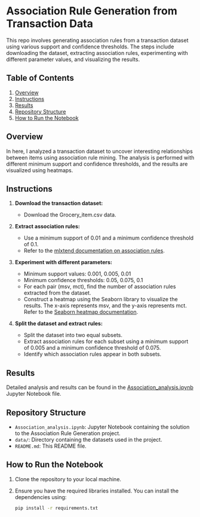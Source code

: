# Association Rule Generation from Transaction Data

This repo involves generating association rules from a transaction dataset using various support and confidence thresholds. The steps include downloading the dataset, extracting association rules, experimenting with different parameter values, and visualizing the results.

## Table of Contents

1. [Overview](#overview)
2. [Instructions](#instructions)
3. [Results](#results)
4. [Repository Structure](#repository-structure)
5. [How to Run the Notebook](#how-to-run-the-notebook)

## Overview

In here, I analyzed a transaction dataset to uncover interesting relationships between items using association rule mining. The analysis is performed with different minimum support and confidence thresholds, and the results are visualized using heatmaps.

## Instructions

1. **Download the transaction dataset:**
    - Download the Grocery_item.csv data.

2. **Extract association rules:**
    - Use a minimum support of 0.01 and a minimum confidence threshold of 0.1.
    - Refer to the [mlxtend documentation on association rules](http://rasbt.github.io/mlxtend/user_guide/frequent_patterns/association_rules/).

3. **Experiment with different parameters:**
    - Minimum support values: 0.001, 0.005, 0.01
    - Minimum confidence thresholds: 0.05, 0.075, 0.1
    - For each pair (msv, mct), find the number of association rules extracted from the dataset.
    - Construct a heatmap using the Seaborn library to visualize the results. The x-axis represents msv, and the y-axis represents mct. Refer to the [Seaborn heatmap documentation](https://seaborn.pydata.org/generated/seaborn.heatmap.html).

4. **Split the dataset and extract rules:**
    - Split the dataset into two equal subsets.
    - Extract association rules for each subset using a minimum support of 0.005 and a minimum confidence threshold of 0.075.
    - Identify which association rules appear in both subsets.

## Results

Detailed analysis and results can be found in the [Association_analysis.ipynb](Association_analysis.ipynb) Jupyter Notebook file.

## Repository Structure

- `Association_analysis.ipynb`: Jupyter Notebook containing the solution to the Association Rule Generation project.
- `data/`: Directory containing the datasets used in the project.
- `README.md`: This README file.

## How to Run the Notebook

1. Clone the repository to your local machine.
2. Ensure you have the required libraries installed. You can install the dependencies using:

   ```bash
   pip install -r requirements.txt
